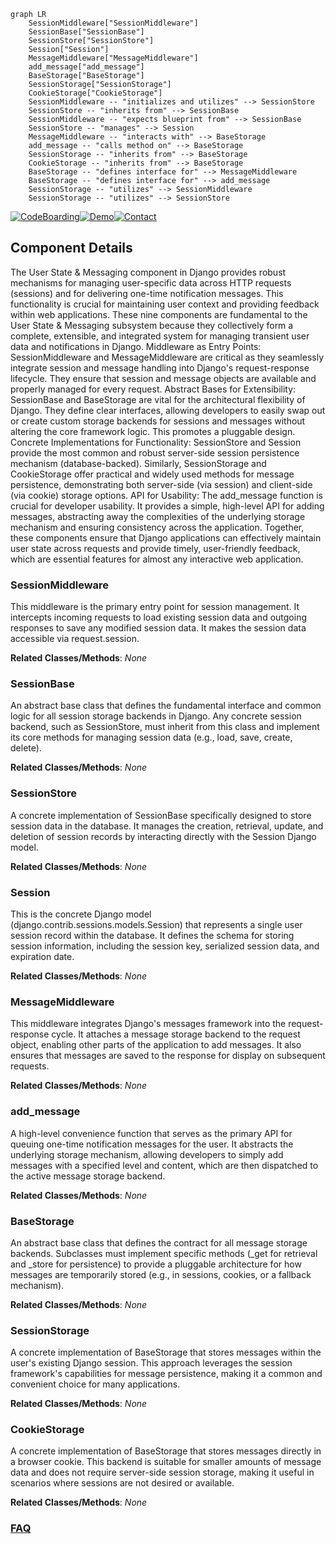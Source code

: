 ```mermaid
graph LR
    SessionMiddleware["SessionMiddleware"]
    SessionBase["SessionBase"]
    SessionStore["SessionStore"]
    Session["Session"]
    MessageMiddleware["MessageMiddleware"]
    add_message["add_message"]
    BaseStorage["BaseStorage"]
    SessionStorage["SessionStorage"]
    CookieStorage["CookieStorage"]
    SessionMiddleware -- "initializes and utilizes" --> SessionStore
    SessionStore -- "inherits from" --> SessionBase
    SessionMiddleware -- "expects blueprint from" --> SessionBase
    SessionStore -- "manages" --> Session
    MessageMiddleware -- "interacts with" --> BaseStorage
    add_message -- "calls method on" --> BaseStorage
    SessionStorage -- "inherits from" --> BaseStorage
    CookieStorage -- "inherits from" --> BaseStorage
    BaseStorage -- "defines interface for" --> MessageMiddleware
    BaseStorage -- "defines interface for" --> add_message
    SessionStorage -- "utilizes" --> SessionMiddleware
    SessionStorage -- "utilizes" --> SessionStore
```
[![CodeBoarding](https://img.shields.io/badge/Generated%20by-CodeBoarding-9cf?style=flat-square)](https://github.com/CodeBoarding/GeneratedOnBoardings)[![Demo](https://img.shields.io/badge/Try%20our-Demo-blue?style=flat-square)](https://www.codeboarding.org/demo)[![Contact](https://img.shields.io/badge/Contact%20us%20-%20contact@codeboarding.org-lightgrey?style=flat-square)](mailto:contact@codeboarding.org)

## Component Details

The User State & Messaging component in Django provides robust mechanisms for managing user-specific data across HTTP requests (sessions) and for delivering one-time notification messages. This functionality is crucial for maintaining user context and providing feedback within web applications.
These nine components are fundamental to the User State & Messaging subsystem because they collectively form a complete, extensible, and integrated system for managing transient user data and notifications in Django.
Middleware as Entry Points: SessionMiddleware and MessageMiddleware are critical as they seamlessly integrate session and message handling into Django's request-response lifecycle. They ensure that session and message objects are available and properly managed for every request.
Abstract Bases for Extensibility: SessionBase and BaseStorage are vital for the architectural flexibility of Django. They define clear interfaces, allowing developers to easily swap out or create custom storage backends for sessions and messages without altering the core framework logic. This promotes a pluggable design.
Concrete Implementations for Functionality: SessionStore and Session provide the most common and robust server-side session persistence mechanism (database-backed). Similarly, SessionStorage and CookieStorage offer practical and widely used methods for message persistence, demonstrating both server-side (via session) and client-side (via cookie) storage options.
API for Usability: The add_message function is crucial for developer usability. It provides a simple, high-level API for adding messages, abstracting away the complexities of the underlying storage mechanism and ensuring consistency across the application.
Together, these components ensure that Django applications can effectively maintain user state across requests and provide timely, user-friendly feedback, which are essential features for almost any interactive web application.

### SessionMiddleware
This middleware is the primary entry point for session management. It intercepts incoming requests to load existing session data and outgoing responses to save any modified session data. It makes the session data accessible via request.session.


**Related Classes/Methods**: _None_

### SessionBase
An abstract base class that defines the fundamental interface and common logic for all session storage backends in Django. Any concrete session backend, such as SessionStore, must inherit from this class and implement its core methods for managing session data (e.g., load, save, create, delete).


**Related Classes/Methods**: _None_

### SessionStore
A concrete implementation of SessionBase specifically designed to store session data in the database. It manages the creation, retrieval, update, and deletion of session records by interacting directly with the Session Django model.


**Related Classes/Methods**: _None_

### Session
This is the concrete Django model (django.contrib.sessions.models.Session) that represents a single user session record within the database. It defines the schema for storing session information, including the session key, serialized session data, and expiration date.


**Related Classes/Methods**: _None_

### MessageMiddleware
This middleware integrates Django's messages framework into the request-response cycle. It attaches a message storage backend to the request object, enabling other parts of the application to add messages. It also ensures that messages are saved to the response for display on subsequent requests.


**Related Classes/Methods**: _None_

### add_message
A high-level convenience function that serves as the primary API for queuing one-time notification messages for the user. It abstracts the underlying storage mechanism, allowing developers to simply add messages with a specified level and content, which are then dispatched to the active message storage backend.


**Related Classes/Methods**: _None_

### BaseStorage
An abstract base class that defines the contract for all message storage backends. Subclasses must implement specific methods (_get for retrieval and _store for persistence) to provide a pluggable architecture for how messages are temporarily stored (e.g., in sessions, cookies, or a fallback mechanism).


**Related Classes/Methods**: _None_

### SessionStorage
A concrete implementation of BaseStorage that stores messages within the user's existing Django session. This approach leverages the session framework's capabilities for message persistence, making it a common and convenient choice for many applications.


**Related Classes/Methods**: _None_

### CookieStorage
A concrete implementation of BaseStorage that stores messages directly in a browser cookie. This backend is suitable for smaller amounts of message data and does not require server-side session storage, making it useful in scenarios where sessions are not desired or available.


**Related Classes/Methods**: _None_



### [FAQ](https://github.com/CodeBoarding/GeneratedOnBoardings/tree/main?tab=readme-ov-file#faq)